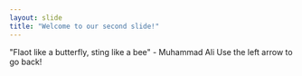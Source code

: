 ```yaml
---
layout: slide
title: "Welcome to our second slide!"
---
```

"Flaot like a butterfly, sting like a bee" - Muhammad Ali
Use the left arrow to go back!
